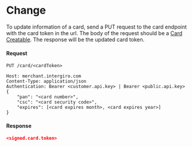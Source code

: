 # Change

To update information of a card, send a PUT request to the card endpoint with the card token in the url. The body of the request should be a [Card Creatable](../../integrate/acquiring/reference.html#creatable-5). The response will be the updated card token.

#### Request
``` {1}
PUT /card/<cardToken>

Host: merchant.intergiro.com
Content-Type: application/json
Authentication: Bearer <customer.api.key> | Bearer <public.api.key>
{
	"pan": "<card number>",
	"csc": "<card security code>",
	"expires": [<card expires month>, <card expires year>]
}
```

#### Response
```json
<signed.card.token>
```